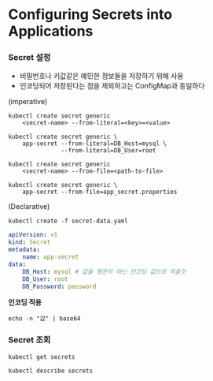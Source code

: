 # Configuring Secrets into Applications

### Secret 설정
- 비밀번호나 키값같은 예민한 정보들을 저장하기 위해 사용
- 인코딩되어 저장된다는 점을 제외하고는 ConfigMap과 동일하다

(imperative)
```shell
kubectl create secret generic 
    <secret-name> --from-literal=<key>=<value>

kubectl create secret generic \
    app-secret --from-literal=DB_Host=mysql \
               --from-literal=DB_User=root
```

```shell
kubectl create secret generic 
    <secret-name> --from-file=<path-to-file>

kubectl create secret generic \
    app-secret --from-file=app_secret.properties
```

(Declarative)

```shell
kubectl create -f secret-data.yaml
```

```yaml
apiVersion: v1
kind: Secret
metadata:
    name: app-secret
data:
    DB_Host: mysql # 값을 평문이 아닌 인코딩 값으로 적을것
    DB_User: root
    DB_Password: password 
```

**인코딩 적용**
```shell
echo -n "값" | base64
```

### Secret 조회

```shell
kubectl get secrets

kubectl describe secrets
```
